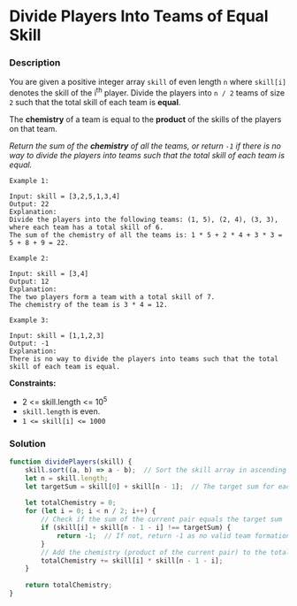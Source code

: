 # Divide Players Into Teams of Equal Skill

### Description

You are given a positive integer array `skill` of even length `n` where `skill[i]` denotes the skill of the i<sup>th</sup> player. Divide the players into `n / 2` teams of size `2` such that the total skill of each team is **equal**.

The **chemistry** of a team is equal to the **product** of the skills of the players on that team.

*Return the sum of the **chemistry** of all the teams, or return `-1` if there is no way to divide the players into teams such that the total skill of each team is equal.*
 
```
Example 1:

Input: skill = [3,2,5,1,3,4]
Output: 22
Explanation: 
Divide the players into the following teams: (1, 5), (2, 4), (3, 3), where each team has a total skill of 6.
The sum of the chemistry of all the teams is: 1 * 5 + 2 * 4 + 3 * 3 = 5 + 8 + 9 = 22.

Example 2:

Input: skill = [3,4]
Output: 12
Explanation: 
The two players form a team with a total skill of 7.
The chemistry of the team is 3 * 4 = 12.

Example 3:

Input: skill = [1,1,2,3]
Output: -1
Explanation: 
There is no way to divide the players into teams such that the total skill of each team is equal.
``` 

**Constraints:**

- 2 <= skill.length <= 10<sup>5</sup>
- `skill.length` is even.
- `1 <= skill[i] <= 1000`

### Solution

```javascript
function dividePlayers(skill) {
    skill.sort((a, b) => a - b);  // Sort the skill array in ascending order
    let n = skill.length;
    let targetSum = skill[0] + skill[n - 1];  // The target sum for each pair
    
    let totalChemistry = 0;
    for (let i = 0; i < n / 2; i++) {
        // Check if the sum of the current pair equals the target sum
        if (skill[i] + skill[n - 1 - i] !== targetSum) {
            return -1;  // If not, return -1 as no valid team formation is possible
        }
        // Add the chemistry (product of the current pair) to the total chemistry
        totalChemistry += skill[i] * skill[n - 1 - i];
    }
    
    return totalChemistry;
}
```
